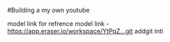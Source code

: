 #Building a my own youtube

model link for refrence 
model link - https://app.eraser.io/workspace/YtPqZ...git addgit inti